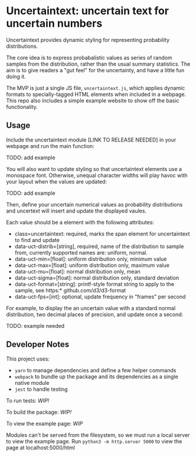# Uncertaintext: uncertain text for uncertain numbers

Uncertaintext provides dynamic styling for representing probability distributions.

The core idea is to express probabalistic values as series of random samples
from the distribution, rather than the usual summary statistics. The aim is to
give readers a "gut feel" for the uncertainty, and have a little fun doing it.

The MVP is just a single JS file, `uncertaintext.js`, which applies dynamic formats
to specially-tagged HTML elements when included in a webpage. This repo also
includes a simple example website to show off the basic functionality.

## Usage

Include the uncertaintext module [LINK TO RELEASE NEEDED] in your webpage and run the 
main function: 

TODO: add example

You will also want to update styling so that uncertaintext elements use a monospace font. Otherwise, 
unequal character widths will play havoc with your layout when the values are updated:

TODO: add example

Then, define your uncertain numerical values as probability distributions and uncertext will insert and
update the displayed vaules. 

Each value should be a <span> element with the following attributes:
 * class=uncertaintext: required, marks the span element for uncertaintext to find and update
 * data-uct-distrib=[string], required, name of the distribution to sample from, currently supported
     names are: uniform, normal.
 * data-uct-min=[float]: uniform distribution only, minimum value
 * data-uct-max=[float]: uniform distribution only, maximum value
 * data-uct-mu=[float]: normal distribution only, mean
 * data-uct-sigma=[float]: normal distribution only, standard deviation
 * data-uct-format=[string]: printf-style format string to apply to the sample,
     see https:* github.com/d3/d3-format
 * data-uct-fps=[int]: optional, update frequency in "frames" per second

For example, to display the an uncertain value with a standard normal
distribution, two decimal places of precision, and update once a second:

TODO: example needed


## Developer Notes

This project uses:
* `yarn` to manage dependencies and define a few helper commands
* `webpack` to bundle up the package and its dependencies as a single native module 
* `jest` to handle testing

To run tests: *WIP!*

To build the package: *WIP!*

To view the example page: *WIP*

Modules can't be served from the filesystem, so we must run a local server to view
the example page. Run `python3 -m http.server 5000` to view the page at localhost:5000/html

